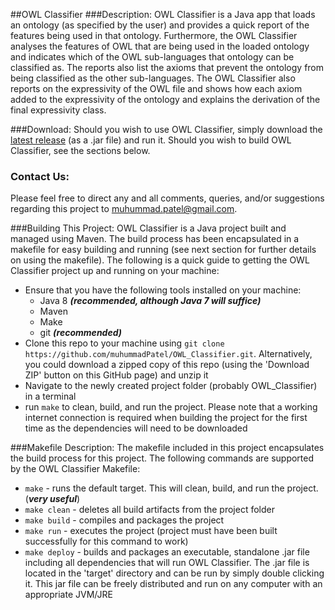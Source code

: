 ##OWL Classifier
###Description:
OWL Classifier is a Java app that loads an ontology (as specified by the user) and provides a quick report of the features being used in that ontology. Furthermore, the OWL Classifier analyses the features of OWL that are being used in the loaded ontology and indicates which of the OWL sub-languages that ontology can be classified as. The reports also list the axioms that prevent the ontology from being classified as the other sub-languages. The OWL Classifier also reports on the expressivity of the OWL file and shows how each axiom added to the expressivity of the ontology and explains the derivation of the final expressivity class.

###Download:
Should you wish to use OWL Classifier, simply download the [latest release](https://github.com/muhummadPatel/OWL_Classifier/releases/latest) (as a .jar file) and run it. Should you wish to build OWL Classifier, see the sections below.

### Contact Us:
Please feel free to direct any and all comments, queries, and/or suggestions regarding this project to muhummad.patel@gmail.com.

###Building This Project:
OWL Classifier is a Java project built and managed using Maven. The build process has been encapsulated in a makefile for easy building and running (see next section for further details on using the makefile). The following is a quick guide to getting the OWL Classifier project up and running on your machine:
* Ensure that you have the following tools installed on your machine:
    * Java 8 ***(recommended, although Java 7 will suffice)***
    * Maven
    * Make
    * git ***(recommended)***
* Clone this repo to your machine using `git clone https://github.com/muhummadPatel/OWL_Classifier.git`. Alternatively, you could download a zipped copy of this repo (using the 'Download ZIP' button on this GitHub page) and unzip it
* Navigate to the newly created project folder (probably OWL_Classifier) in a terminal
* run `make` to clean, build, and run the project. Please note that a working internet connection is required when building the project for the first time as the dependencies will need to be downloaded

###Makefile Description:
The makefile included in this project encapsulates the build process for this project. The following commands are supported by the OWL Classifier Makefile:
* `make` - runs the default target. This will clean, build, and run the project. (***very useful***)
* `make clean` - deletes all build artifacts from the project folder
* `make build` - compiles and packages the project
* `make run` - executes the project (project must have been built successfully for this command to work)
* `make deploy` - builds and packages an executable, standalone .jar file including all dependencies that will run OWL Classifier. The .jar file is located in the 'target' directory and can be run by simply double clicking it. This jar file can be freely distributed and run on any computer with an appropriate JVM/JRE
